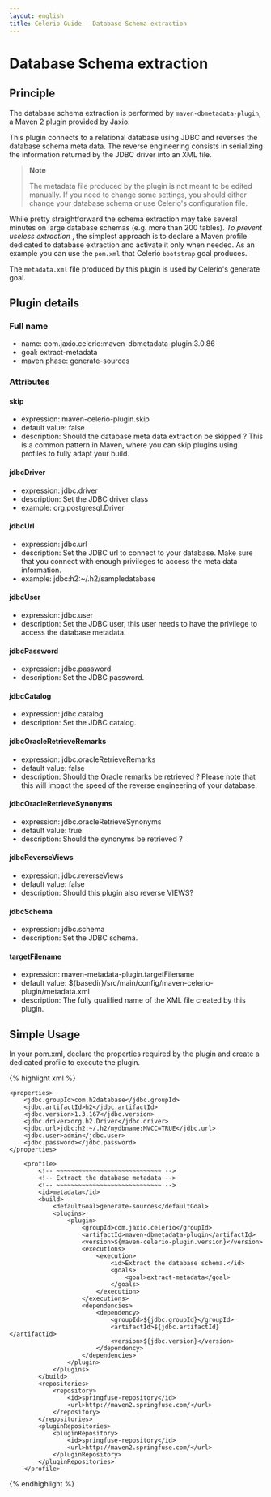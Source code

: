```yaml
---
layout: english
title: Celerio Guide - Database Schema extraction
---
```


Database Schema extraction
==========================

Principle
---------

The database schema extraction is performed by
`maven-dbmetadata-plugin`, a Maven 2 plugin provided by Jaxio.

This plugin connects to a relational database using JDBC and reverses 
the database schema meta data. The reverse engineering consists in serializing the
information returned by the JDBC driver into an XML file.

> **Note**
>
> The metadata file produced by the plugin is not meant to be edited
> manually. If you need to change some settings, you should either
> change your database schema or use Celerio's configuration file.

While pretty straightforward the schema extraction may take several minutes on large
database schemas (e.g. more than 200 tables). *To prevent useless
extraction* , the simplest approach is to declare a Maven profile
dedicated to database extraction and activate it only when needed. As an
example you can use the `pom.xml` that Celerio `bootstrap` goal
produces.

The `metadata.xml` file produced by this plugin is used by Celerio's generate goal.

Plugin details
--------------

### Full name

* name: com.jaxio.celerio:maven-dbmetadata-plugin:3.0.86
* goal: extract-metadata
* maven phase: generate-sources

### Attributes

#### skip
* expression: maven-celerio-plugin.skip
* default value: false
* description: Should the database meta data extraction be skipped ? 
This is a common pattern in Maven, where you can skip plugins using profiles to fully adapt your build.

#### jdbcDriver
* expression: jdbc.driver
* description: Set the JDBC driver class
* example: org.postgresql.Driver

#### jdbcUrl
* expression: jdbc.url
* description: Set the JDBC url to connect to your database. Make sure that you connect with enough privileges to access the meta data information.
* example: jdbc:h2:~/.h2/sampledatabase

#### jdbcUser
* expression: jdbc.user
* description: Set the JDBC user, this user needs to have the privilege to access the database metadata.

#### jdbcPassword 
* expression: jdbc.password
* description: Set the JDBC password.

#### jdbcCatalog
* expression: jdbc.catalog
* description: Set the JDBC catalog.

#### jdbcOracleRetrieveRemarks 
* expression: jdbc.oracleRetrieveRemarks
* default value: false
* description: Should the Oracle remarks be retrieved ? Please note that this will impact the speed of the reverse engineering of your database.

#### jdbcOracleRetrieveSynonyms 
* expression: jdbc.oracleRetrieveSynonyms
* default value: true
* description: Should the synonyms be retrieved ?

#### jdbcReverseViews
* expression: jdbc.reverseViews 
* default value: false
* description: Should this plugin also reverse VIEWS?

#### jdbcSchema 
* expression: jdbc.schema
* description: Set the JDBC schema.

#### targetFilename 
* expression: maven-metadata-plugin.targetFilename 
* default value: ${basedir}/src/main/config/maven-celerio-plugin/metadata.xml
* description: The fully qualified name of the XML file created by this plugin.

Simple Usage
------------

In your pom.xml, declare the properties required by the plugin and create a dedicated profile to execute the plugin.

{% highlight xml %}

	<properties>
		<jdbc.groupId>com.h2database</jdbc.groupId>
		<jdbc.artifactId>h2</jdbc.artifactId>
		<jdbc.version>1.3.167</jdbc.version>
		<jdbc.driver>org.h2.Driver</jdbc.driver>
		<jdbc.url>jdbc:h2:~/.h2/mydbname;MVCC=TRUE</jdbc.url>
		<jdbc.user>admin</jdbc.user>
		<jdbc.password></jdbc.password>
	</properties>

<!-- skip -->
	
		<profile>
			<!-- ~~~~~~~~~~~~~~~~~~~~~~~~~~~~~ -->
			<!-- Extract the database metadata -->
			<!-- ~~~~~~~~~~~~~~~~~~~~~~~~~~~~~ -->
			<id>metadata</id>
			<build>
				<defaultGoal>generate-sources</defaultGoal>
				<plugins>
					<plugin>
						<groupId>com.jaxio.celerio</groupId>
						<artifactId>maven-dbmetadata-plugin</artifactId>
						<version>${maven-celerio-plugin.version}</version>
						<executions>
							<execution>
								<id>Extract the database schema.</id>
								<goals>
									<goal>extract-metadata</goal>
								</goals>
							</execution>
						</executions>
						<dependencies>
							<dependency>
								<groupId>${jdbc.groupId}</groupId>
								<artifactId>${jdbc.artifactId}</artifactId>
								<version>${jdbc.version}</version>
							</dependency>
						</dependencies>
					</plugin>
				</plugins>
			</build>
			<repositories>
				<repository>
					<id>springfuse-repository</id>
					<url>http://maven2.springfuse.com/</url>
				</repository>
			</repositories>
			<pluginRepositories>
				<pluginRepository>
					<id>springfuse-repository</id>
					<url>http://maven2.springfuse.com/</url>
				</pluginRepository>
			</pluginRepositories>
		</profile>
{% endhighlight %}
		